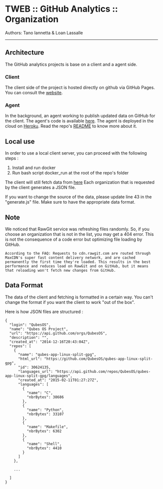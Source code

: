 # TWEB :: GitHub Analytics :: Organization
Authors: Tano Iannetta & Loan Lassalle
***

## Architecture
The GitHub analytics projects is base on a client and a agent side.

### Client
The client side of the project is hosted directly on github via GitHub Pages. You can consult the [website](https://lassalleloan.github.io/githubAnalytic-static/ "GitHub Analytics Static").

### Agent
In the background, an agent working to publish updated data on GitHub for the client. The agent's code is available [here](https://github.com/galahad1/githubAnalytic-agent "GitHub Analytics Agent").
The agent is deployed in the cloud on [Heroku](https://www.heroku.com/ "Heroku Website"). Read the repo's [README](https://github.com/heroku/heroku-repo/ "Heroku Repo") to know more about it.

## Local use

In order to use a local client server, you can proceed with the following steps :

1) Install and run docker
2) Run bash script docker_run at the root of the repo's folder

The client will still fetch data from [here](https://raw.githubusercontent.com/lassalleloan/githubAnalytic-static/master/docs/data/ "Data")
Each organization that is requested by the client generates a JSON file.

If you want to change the source of the data, please update line 43 in the "generate.js" file. Make sure to have the appropriate data format.

## Note
We noticed that RawGit service was refreshing files randomly. So, if you choose an organization that is not in the list, you may get a 404 error. This is not the consequence of a code error but optimizing file loading by GitHub.

`According to the FAQ:
Requests to cdn.rawgit.com are routed through MaxCDN's super fast content delivery network, and are cached permanently the first time they're loaded. This results in the best performance and reduces load on RawGit and on GitHub, but it means that reloading won't fetch new changes from GitHub.`

## Data Format

The data of the client and fetching is formatted in a certain way. You can't change the format if you want the client to work "out of the box".

Here is how JSON files are structured :

```
{
  "login": "QubesOS",
  "name": "Qubes OS Project",
  "url": "https://api.github.com/orgs/QubesOS",
  "description": "",
  "created_at": "2014-12-16T20:43:04Z",
  "repos": [
    {
      "name": "qubes-app-linux-split-gpg",
      "html_url": "https://github.com/QubesOS/qubes-app-linux-split-gpg",
      "id": 30624135,
      "languages_url": "https://api.github.com/repos/QubesOS/qubes-app-linux-split-gpg/languages",
      "created_at": "2015-02-11T01:27:27Z",
      "languages": [
        {
          "name": "C",
          "nbrBytes": 38686
        },
        {
          "name": "Python",
          "nbrBytes": 33107
        },
        {
          "name": "Makefile",
          "nbrBytes": 6302
        },
        {
          "name": "Shell",
          "nbrBytes": 4410
        }
      ]
    },

    ...

  ]
}
```
